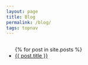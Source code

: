 ```yaml
---
layout: page
title: Blog
permalink: /blog/
tags: topnav
---
```


<div class="row">
  <div class="columns">
    <ul>
    {% for post in site.posts %}
    <li><a href="{{ post.url }}">{{ post.title }}</a></li
    {% endfor %}
    </ul>
  </div>
</div>
